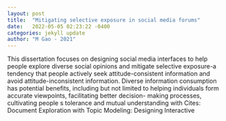 ```yaml
---
layout: post
title:  "Mitigating selective exposure in social media forums"
date:   2022-05-05 02:23:22 -0400
categories: jekyll update
author: "M Gao - 2021"
---
```

This dissertation focuses on designing social media interfaces to help people explore diverse social opinions and mitigate selective exposure-a tendency that people actively seek attitude-consistent information and avoid attitude-inconsistent information. Diverse information consumption has potential benefits, including but not limited to helping individuals form accurate viewpoints, facilitating better decision- making processes, cultivating people s tolerance and mutual understanding with Cites: Document Exploration with Topic Modeling: Designing Interactive